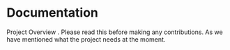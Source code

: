 # Documentation
Project Overview . Please read this before making any contributions. As we have mentioned what the project needs at the moment. 
